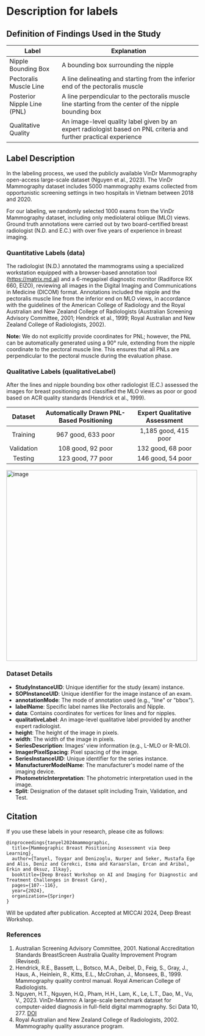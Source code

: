 # Description for labels

## Definition of Findings Used in the Study

| Label                   | Explanation                                                                                   |
|-------------------------|-----------------------------------------------------------------------------------------------|
| Nipple Bounding Box     | A bounding box surrounding the nipple                                                         |
| Pectoralis Muscle Line  | A line delineating and starting from the inferior end of the pectoralis muscle                 |
| Posterior Nipple Line (PNL) | A line perpendicular to the pectoralis muscle line starting from the center of the nipple bounding box |
| Qualitative Quality     | An image-level quality label given by an expert radiologist based on PNL criteria and further practical experience |

## Label Description

In the labeling process, we used the publicly available VinDr Mammography open-access large-scale dataset (Nguyen et al., 2023). The VinDr Mammography dataset includes 5000 mammography exams collected from opportunistic screening settings in two hospitals in Vietnam between 2018 and 2020.

For our labeling, we randomly selected 1000 exams from the VinDr Mammography dataset, including only mediolateral oblique (MLO) views. Ground truth annotations were carried out by two board-certified breast radiologist (N.D. and E.C.) with over five years of experience in breast imaging. 

### Quantitative Labels (data)
The radiologist (N.D.) annotated the mammograms using a specialized workstation equipped with a browser-based annotation tool (https://matrix.md.ai) and a 6-megapixel diagnostic monitor (Radiforce RX 660, EIZO), reviewing all images in the Digital Imaging and Communications in Medicine (DICOM) format. Annotations included the nipple and the pectoralis muscle line from the inferior end on MLO views, in accordance with the guidelines of the American College of Radiology and the Royal Australian and New Zealand College of Radiologists (Australian Screening Advisory Committee, 2001; Hendrick et al., 1999; Royal Australian and New Zealand College of Radiologists, 2002).

**Note:**
We do not explicitly provide coordinates for PNL; however, the PNL can be automatically generated using a 90° rule, extending from the nipple coordinate to the pectoral muscle line. This ensures that all PNLs are perpendicular to the pectoral muscle during the evaluation phase.

### Qualitative Labels (qualitativeLabel)
After the lines and nipple bounding box other radiologist (E.C.) assessed the images for breast positioning and classified the MLO views as poor or good based on ACR quality standards (Hendrick et al., 1999).


| Dataset     | Automatically Drawn PNL-Based Positioning | Expert Qualitative Assessment |
|:-----------:|:-----------------------------------------:|:-----------------------------:|
| Training    | 967 good, 633 poor                        | 1,185 good, 415 poor          |
| Validation  | 108 good, 92 poor                         | 132 good, 68 poor             |
| Testing     | 123 good, 77 poor                         | 146 good, 54 poor             |


<img width="500" alt="image" src="https://github.com/tanyelai/deep-breast-positioning/assets/44132720/bee1bcda-8b5a-4538-aaf5-75bb32e44f0e">


### Dataset Details

- **StudyInstanceUID**: Unique identifier for the study (exam) instance.
- **SOPInstanceUID**: Unique identifier for the image instance of an exam.
- **annotationMode**: The mode of annotation used (e.g., "line" or "bbox").
- **labelName**: Specific label names like Pectoralis and Nipple.
- **data**: Contains coordinates for vertices for lines and for nipples.
- **qualitativeLabel**: An image-level qualitative label provided by another expert radiologist.
- **height**: The height of the image in pixels.
- **width**: The width of the image in pixels.
- **SeriesDescription**: Images’ view information (e.g., L-MLO or R-MLO).
- **ImagerPixelSpacing**: Pixel spacing of the image.
- **SeriesInstanceUID**: Unique identifier for the series instance.
- **ManufacturerModelName**: The manufacturer's model name of the imaging device.
- **PhotometricInterpretation**: The photometric interpretation used in the image.
- **Split**: Designation of the dataset split including Train, Validation, and Test.

## Citation
If you use these labels in your research, please cite as follows:
```
@inproceedings{tanyel2024mammographic,
  title={Mammographic Breast Positioning Assessment via Deep Learning},
  author={Tanyel, Toygar and Denizoglu, Nurper and Seker, Mustafa Ege and Alis, Deniz and Cerekci, Esma and Karaarslan, Ercan and Aribal, Erkin and Oksuz, Ilkay},
  booktitle={Deep Breast Workshop on AI and Imaging for Diagnostic and Treatment Challenges in Breast Care},
  pages={107--116},
  year={2024},
  organization={Springer}
}
```
Will be updated after publication. Accepted at MICCAI 2024, Deep Breast Workshop.

### References

1. Australian Screening Advisory Committee, 2001. National Accreditation Standards BreastScreen Australia Quality Improvement Program (Revised).
2. Hendrick, R.E., Bassett, L., Botsco, M.A., Deibel, D., Feig, S., Gray, J., Haus, A., Heinlein, R., Kitts, E.L., McCrohan, J., Monsees, B., 1999. Mammography quality control manual. Royal American College of Radiologists.
3. Nguyen, H.T., Nguyen, H.Q., Pham, H.H., Lam, K., Le, L.T., Dao, M., Vu, V., 2023. VinDr-Mammo: A large-scale benchmark dataset for computer-aided diagnosis in full-field digital mammography. Sci Data 10, 277. [DOI](https://doi.org/10.1038/s41597-023-02100-7)
4. Royal Australian and New Zealand College of Radiologists, 2002. Mammography quality assurance program.
